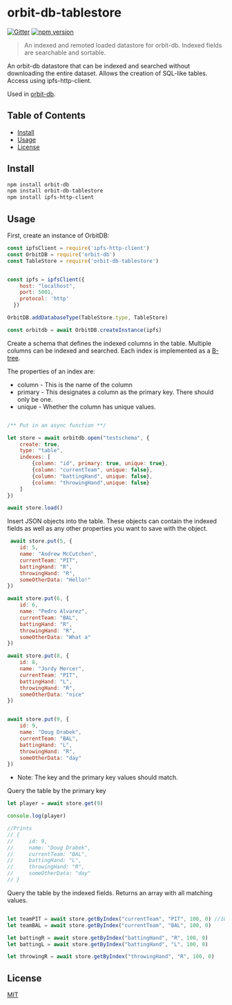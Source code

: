 # orbit-db-tablestore

[![Gitter](https://img.shields.io/gitter/room/nwjs/nw.js.svg)](https://gitter.im/orbitdb/Lobby)
[![npm version](https://badge.fury.io/js/orbit-db-tablestore.svg)](https://badge.fury.io/js/orbit-db-tablestore)

> An indexed and remoted loaded datastore for orbit-db. Indexed fields are searchable and sortable.  

An orbit-db datastore that can be indexed and searched without downloading the entire dataset. Allows the creation of SQL-like tables. Access using ipfs-http-client. 

Used in [orbit-db](https://github.com/haadcode/orbit-db).


## Table of Contents

- [Install](#install)
- [Usage](#usage)
- [License](#license)



## Install
```sh
npm install orbit-db
npm install orbit-db-tablestore
npm install ipfs-http-client
```

## Usage

First, create an instance of OrbitDB:

```javascript
const ipfsClient = require('ipfs-http-client')
const OrbitDB = require('orbit-db')
const TableStore = require('orbit-db-tablestore')


const ipfs = ipfsClient({
    host: "localhost",
    port: 5001,
    protocol: 'http'
  })

OrbitDB.addDatabaseType(TableStore.type, TableStore)

const orbitdb = await OrbitDB.createInstance(ipfs)

```


Create a schema that defines the indexed columns in the table. Multiple columns can be indexed and searched. Each index is implemented as a [B-tree](https://github.com/dcodeIO/btree.js/).

The properties of an index are:

* column - This is the name of the column
* primary - This designates a column as the primary key. There should only be one.
* unique - Whether the column has unique values. 

```javascript

/** Put in an async function **/

let store = await orbitdb.open("testschema", {
    create: true, 
    type: "table",
    indexes: [
        {column: "id", primary: true, unique: true},
        {column: "currentTeam", unique: false},
        {column: "battingHand", unique: false},
        {column: "throwingHand",unique: false}
    ]
})

await store.load()

```


Insert JSON objects into the table. These objects can contain the indexed fields as well as any other properties you want to save with the object. 
     

```javascript
 await store.put(5, {
    id: 5,
    name: "Andrew McCutchen",
    currentTeam: "PIT",
    battingHand: "R",
    throwingHand: "R",
    someOtherData: "Hello!"
})

await store.put(6, {
    id: 6,
    name: "Pedro Alvarez",
    currentTeam: "BAL",
    battingHand: "R",
    throwingHand: "R",
    someOtherData: "What a"
})

await store.put(8, {
    id: 8,
    name: "Jordy Mercer",
    currentTeam: "PIT",
    battingHand: "L",
    throwingHand: "R",
    someOtherData: "nice"
})


await store.put(9, {
    id: 9,
    name: "Doug Drabek",
    currentTeam: "BAL",
    battingHand: "L",
    throwingHand: "R",
    someOtherData: "day"
})

```

* Note: The key and the primary key values should match.


Query the table by the primary key

```javascript
let player = await store.get(9)

console.log(player)

//Prints 
// {
//     id: 9,
//     name: "Doug Drabek",
//     currentTeam: "BAL",
//     battingHand: "L",
//     throwingHand: "R",
//     someOtherData: "day"
// }


```


Query the table by the indexed fields. Returns an array with all matching values.  

```javascript

let teamPIT = await store.getByIndex("currentTeam", "PIT", 100, 0) //100 is the limit and 0 is the offset
let teamBAL = await store.getByIndex("currentTeam", "BAL", 100, 0)

let battingR = await store.getByIndex("battingHand", "R", 100, 0)
let battingL = await store.getByIndex("battingHand", "L", 100, 0)

let throwingR = await store.getByIndex("throwingHand", "R", 100, 0)    

```





## License

[MIT](LICENSE) 







  